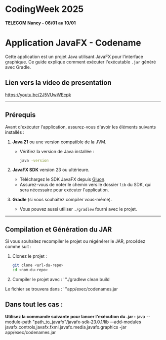 # CodingWeek 2025
**TELECOM Nancy - 06/01 au 10/01**

# Application JavaFX - Codename

Cette application est un projet Java utilisant JavaFX pour l'interface graphique. Ce guide explique comment exécuter l'exécutable `.jar` généré avec Gradle.

## Lien vers la video de presentation
https://youtu.be/2J5VUwWEcpk

---

## Prérequis

Avant d'exécuter l'application, assurez-vous d'avoir les éléments suivants installés :

1. **Java 21** ou une version compatible de la JVM.
   - Vérifiez la version de Java installée :
     ```bash
     java -version
     ```

2. **JavaFX SDK** version 23 ou ultérieure.
   - Téléchargez le SDK JavaFX depuis [Gluon](https://gluonhq.com/products/javafx/).
   - Assurez-vous de noter le chemin vers le dossier `lib` du SDK, qui sera nécessaire pour exécuter l'application.

3. **Gradle** (si vous souhaitez compiler vous-même).
   - Vous pouvez aussi utiliser `./gradlew` fourni avec le projet.

---

## Compilation et Génération du JAR


Si vous souhaitez recompiler le projet ou régénérer le JAR, procédez comme suit :

1. Clonez le projet :
   ```bash
   git clone <url-du-repo>
   cd <nom-du-repo>

2. Compiler le projet avec :
    '''./gradlew clean build

Le fichier se trouvera dans : 
    '''app/exec/codenames.jar
## Dans tout les cas : 

**Utilisez la commande suivante pour lancer l'exécution du .jar :**
java --module-path "path_to_javafx"/javafx-sdk-23.0.1/lib --add-modules javafx.controls,javafx.fxml,javafx.media,javafx.graphics -jar app/exec/codenames.jar



